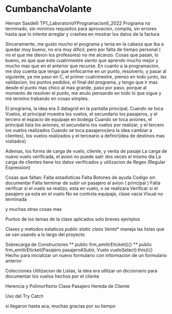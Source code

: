 # CumbanchaVolante
Hernan Sasdelli 
TP1_LaboratorioYProgramacionII_2022
Programa no terminado, sin minimos requisitos para aprovacion, compila, sin errores hasta que lo intente arreglar y crashea en mostrar los datos de la factura

Sinceramente, me gusto mucho el programa y tenia en la cabeza que iba a quedar muy bueno, no era muy dificil, pero por falta de tiempo personal ( no el que me dieron los profesores) no me alcanzo. Cosas que pasan, lo bueno, es que que este cuatrimestre siento que aprendo mucho mejor y mucho mas que en el anterior que recurse.
En cuanto a la programacion, me doy cuenta que tengo que enfocarme en un punto, resolverlo, y pasar al siguiente, ya me paso en C, el primer cuatrimestre, pienso en todo junto, las validacion, los puntos pedidos, el final del programa, y tengo que ir mas desde el punto mas chico al mas grande, paso por paso, porque al momento de resolver el punto, me anulo pensando en todo lo que sigue y me termino trabando en cosas simples.

El programa, la idea era 3 datagrid en la pantalla principal,
Cuando se toca Vuelos, el principal muestra los vuelos, el secundario los pasajeros, y el tercero el espacio de equipaje en bodega
Cuando se toca aviones, el principal lista los aviones, el secundario los vuelos por realizar, y el tercero los vuelos realizados
Cuando se toca pasajeros(era la idea cambiar a clientes), los vuelos realizados y el terceario a definir(idea de destinos mas visitados)

Ademas, los forms de carga de vuelo, cliente, y venta de pasaje
La carga de nuevo vuelo verificada, el avion no puede salir dos veces el mismo dia
La carga de clientes tiene los datos verificados y utilizacion de Regex (Regular Expression)

Cosas que faltan:
Falta estadisticas
Falta Botones de ayuda
Codigo sin documentar
Falta terminar de subir un pasajero al avion ( principal )
Falta verificar si el vuelo se realizo, esta en vuelo, o se realizara
Verificar si el pasajero ya esta en el vuelo
No se controla equipaje, clase vacia
Visual no terminada

y muchas otras cosas mas 

Puntos de los temas de la clase aplicados
solo breves ejemplos

Clases y metodos estaticos
*public static class Venta** maneja las listas que se van usando a lo largo del proyecto

Sobrecarga de Constructores
** public frm_emitirEticket(){}
** public frm_emitirEticket(Pasajero pasajeroASubir, Vuelo vueloSelect):this(){}
Hecho para inicializar un nuevo formulario con informacion de un formulario anterior

Colecciones
Utilizacion de Listas, 
la idea era utilizar un diccionario para documentar los vuelos hechos por el cliente

Herencia y Polimorfismo
Clase Pasajero Hereda de Cliente

Uso del Try Catch

si llegaron hasta aca, muchas gracias por su tiempo







